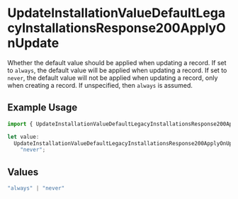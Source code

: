 # UpdateInstallationValueDefaultLegacyInstallationsResponse200ApplyOnUpdate

Whether the default value should be applied when updating a record.
If set to `always`, the default value will be applied when updating a record.
If set to `never`, the default value will not be applied when updating a record,
only when creating a record.
If unspecified, then `always` is assumed.


## Example Usage

```typescript
import { UpdateInstallationValueDefaultLegacyInstallationsResponse200ApplyOnUpdate } from "@amp-labs/sdk-node-platform/models/operations";

let value:
  UpdateInstallationValueDefaultLegacyInstallationsResponse200ApplyOnUpdate =
    "never";
```

## Values

```typescript
"always" | "never"
```